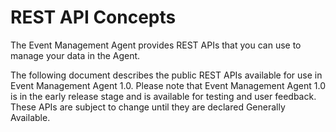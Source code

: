 # REST API Concepts

The Event Management Agent provides REST APIs that you can use to manage your data in the Agent.

The following document describes the public REST APIs available for use in Event Management Agent 1.0. Please note that
Event Management Agent 1.0 is in the early release stage and is available for testing and user feedback. These APIs are
subject to change until they are declared Generally Available.